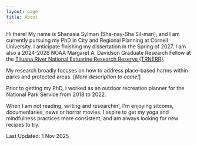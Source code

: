 ```yaml
---
layout: page
title: About
---
```


Hi there! My name is Shanasia Sylman (Sha-nay-Sha Sil-man), and I am currently pursuing my PhD in City and Regional Planning at Cornell University. I anticipate finishing my dissertation in the Spring of 2027. I am also a 2024-2026 NOAA Margaret A. Davidson Graduate Research Fellow at the [Tijuana River National Estuarine Research Reserve (TRNERR)](https://tijuanaestuary.org/). 

My research broadly focuses on how to address place-based harms within parks and protected areas. [*More description to come!*] 

Prior to getting my PhD, I worked as an outdoor recreation planner for the National Park Service from 2018 to 2022. 

When I am not reading, writing and researchin', I'm enjoying sitcoms, documentaries, news or horror movies. I aspire to get my yoga and mindfulness practices more consistent, and am always looking for new recipes to try. 

<p class="message">
  Last Updated: 1 Nov 2025
</p>
